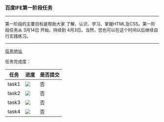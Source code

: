 ### 百度IFE第一阶段任务

***

第一阶段的主要目标是帮助大家 了解、认识、学习、掌握HTML及CSS。第一阶段任务从 3月14日 开始，持续到 4月3日。当然，您也可以在这个时间以后继续自行实践练习。

***
[任务地址](http://ife.baidu.com/task/all)

任务完成度：

|任务|进度|是否提交|
|---|---|---|
|task1|![](http://progressed.io/bar/0)|否|
|task2|![](http://progressed.io/bar/70)|否|
|task3|![](http://progressed.io/bar/90)|否|
|task4|![](http://progressed.io/bar/100)|否|

